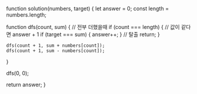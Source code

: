 function solution(numbers, target) {
  let answer = 0;
  const length = numbers.length;

  function dfs(count, sum) {
      // 전부 더했을때
      if (count === length) {
        // 값이 같다면 answer + 1
        if (target === sum) {
          answer++;
        }
        // 탈출
        return;
      }

    dfs(count + 1, sum + numbers[count]);
    dfs(count + 1, sum - numbers[count]);
  }

  dfs(0, 0);

  return answer;
}